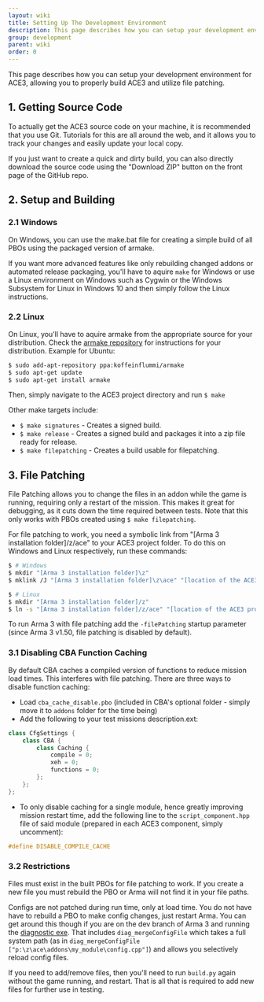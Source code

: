 ```yaml
---
layout: wiki
title: Setting Up The Development Environment
description: This page describes how you can setup your development environment for ACE3, allowing you to properly build ACE3 and utilize file patching.
group: development
parent: wiki
order: 0
---
```


This page describes how you can setup your development environment for ACE3, allowing you to properly build ACE3 and utilize file patching.


## 1. Getting Source Code

To actually get the ACE3 source code on your machine, it is recommended that you use Git. Tutorials for this are all around the web, and it allows you to track your changes and easily update your local copy.

If you just want to create a quick and dirty build, you can also directly download the source code using the "Download ZIP" button on the front page of the GitHub repo.


## 2. Setup and Building

### 2.1 Windows

On Windows, you can use the make.bat file for creating a simple build of all PBOs using the packaged version of armake.

If you want more advanced features like only rebuilding changed addons or automated release packaging, you'll have to aquire `make` for Windows or use a Linux environment on Windows such as Cygwin or the Windows Subsystem for Linux in Windows 10 and then simply follow the Linux instructions.

### 2.2 Linux

On Linux, you'll have to aquire armake from the appropriate source for your distribution. Check the [armake repository](https://github.com/KoffeinFlummi/armake) for instructions for your distribution. Example for Ubuntu:

```sh
$ sudo add-apt-repository ppa:koffeinflummi/armake
$ sudo apt-get update
$ sudo apt-get install armake
```

Then, simply navigate to the ACE3 project directory and run `$ make`

Other make targets include:

- `$ make signatures` - Creates a signed build.
- `$ make release` - Creates a signed build and packages it into a zip file ready for release.
- `$ make filepatching` - Creates a build usable for filepatching.


## 3. File Patching

File Patching allows you to change the files in an addon while the game is running, requiring only a restart of the mission. This makes it great for debugging, as it cuts down the time required between tests. Note that this only works with PBOs created using `$ make filepatching`.

For file patching to work, you need a symbolic link from "[Arma 3 installation folder]/z/ace" to your ACE3 project folder. To do this on Windows and Linux respectively, run these commands:

```sh
$ # Windows
$ mkdir "[Arma 3 installation folder]\z"
$ mklink /J "[Arma 3 installation folder]\z\ace" "[location of the ACE3 project]"

$ # Linux
$ mkdir "[Arma 3 installation folder]/z"
$ ln -s "[Arma 3 installation folder]/z/ace" "[location of the ACE3 project]"
```

To run Arma 3 with file patching add the `-filePatching` startup parameter (since Arma 3 v1.50, file patching is disabled by default).

### 3.1 Disabling CBA Function Caching

By default CBA caches a compiled version of functions to reduce mission load times. This interferes with file patching. There are three ways to disable function caching:

- Load `cba_cache_disable.pbo` (included in CBA's optional folder - simply move it to `addons` folder for the time being)
- Add the following to your test missions description.ext:

```cpp
class CfgSettings {
    class CBA {
        class Caching {
            compile = 0;
            xeh = 0;
            functions = 0;
        };
    };
};
```

- To only disable caching for a single module, hence greatly improving mission restart time, add the following line to the `script_component.hpp` file of said module (prepared in each ACE3 component, simply uncomment):

```cpp
#define DISABLE_COMPILE_CACHE
```

### 3.2 Restrictions

Files must exist in the built PBOs for file patching to work. If you create a new file you must rebuild the PBO or Arma will not find it in your file paths.

Configs are not patched during run time, only at load time. You do not have have to rebuild a PBO to make config changes, just restart Arma. You can get around this though if you are on the dev branch of Arma 3 and running the [diagnostic exe](https://community.bistudio.com/wiki/Arma_3_Diagnostics_Exe). That includes `diag_mergeConfigFile` which takes a full system path (as in `diag_mergeConfigFile  ["p:\z\ace\addons\my_module\config.cpp"]`) and allows you selectively reload config files.

If you need to add/remove files, then you'll need to run `build.py` again without the game running, and restart. That is all that is required to add new files for further use in testing.
